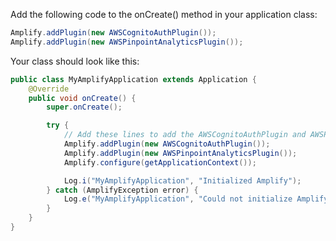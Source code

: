 Add the following code to the onCreate() method in your application class:
```java
Amplify.addPlugin(new AWSCognitoAuthPlugin());
Amplify.addPlugin(new AWSPinpointAnalyticsPlugin());
```
Your class should look like this:
```java
public class MyAmplifyApplication extends Application {
    @Override
    public void onCreate() {
        super.onCreate();

        try {
            // Add these lines to add the AWSCognitoAuthPlugin and AWSPinpointAnalyticsPlugin plugins
            Amplify.addPlugin(new AWSCognitoAuthPlugin());
            Amplify.addPlugin(new AWSPinpointAnalyticsPlugin());
            Amplify.configure(getApplicationContext());

            Log.i("MyAmplifyApplication", "Initialized Amplify");
        } catch (AmplifyException error) {
            Log.e("MyAmplifyApplication", "Could not initialize Amplify", error);
        }
    }
}
```